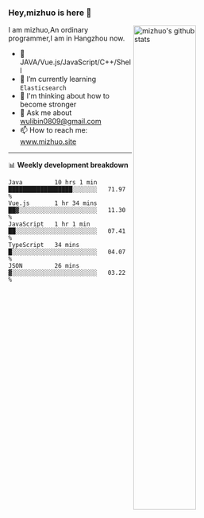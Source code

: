 ### Hey,mizhuo is here 👋

<img align="right" alt="mizhuo's github stats" width="50%" src="https://github-readme-stats.vercel.app/api?username=mizhuo&theme=tokyonight&show_icons=true">

I am mizhuo,An ordinary programmer,I am in Hangzhou now.

- 🔭 JAVA/Vue.js/JavaScript/C++/Shell
- 🌱 I’m currently learning `Elasticsearch`
- 🤔 I'm thinking about how to become stronger
- 💬 Ask me about wulibin0809@gmail.com
- 📫 How to reach me: www.mizhuo.site

---
📊 **Weekly development breakdown**

<!--START_SECTION:waka-->
```text
Java         10 hrs 1 min    ██████████████████░░░░░░░   71.97 % 
Vue.js       1 hr 34 mins    ██▓░░░░░░░░░░░░░░░░░░░░░░   11.30 % 
JavaScript   1 hr 1 min      ██░░░░░░░░░░░░░░░░░░░░░░░   07.41 % 
TypeScript   34 mins         █░░░░░░░░░░░░░░░░░░░░░░░░   04.07 % 
JSON         26 mins         ▓░░░░░░░░░░░░░░░░░░░░░░░░   03.22 % 
```
<!--END_SECTION:waka-->
